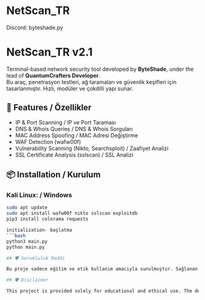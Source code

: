 # NetScan_TR
Discord: byteshade.py
# NetScan_TR v2.1

Terminal-based network security tool developed by **ByteShade**, under the lead of **QuantumCrafters Developer**.  
Bu araç, penetrasyon testleri, ağ taramaları ve güvenlik keşifleri için tasarlanmıştır. Hızlı, modüler ve çokdilli yapı sunar.

## 🚀 Features / Özellikler
- IP & Port Scanning / IP ve Port Taraması  
- DNS & Whois Queries / DNS & Whois Sorguları  
- MAC Address Spoofing / MAC Adresi Değiştirme  
- WAF Detection (wafw00f)  
- Vulnerability Scanning (Nikto, Searchsploit) / Zaafiyet Analizi  
- SSL Certificate Analysis (sslscan) / SSL Analizi  

## 📦 Installation / Kurulum

### Kali Linux: / Windows 
```bash
sudo apt update
sudo apt install wafw00f nikto sslscan exploitdb
pip3 install colorama requests

initialization- başlatma
```bash
python3 main.py
python main.py

## 🛡️ Sorumluluk Reddi

Bu proje sadece eğitim ve etik kullanım amacıyla sunulmuştur. Sağlanan bilgilerden ve araçlardan doğabilecek herhangi bir yasal, teknik veya kişisel sonuçtan geliştirici(ler) sorumlu tutulamaz. Kullanıcı, aracı kendi sorumluluğu altında kullanmayı kabul eder.

## 🛡️ Disclaimer

This project is provided solely for educational and ethical use. The developer(s) shall not be held liable for any legal, technical, or personal consequences resulting from the use of the tools or information provided. The user agrees to use the tool at their own risk.
